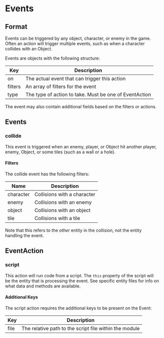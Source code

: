 # Events

## Format

Events can be triggered by any object, character, or enemy in the game. Often an action will trigger multiple events, such as when a character collides with an Object.

Events are objects with the following structure:

| Key | Description |
| -- | -- |
| on | The actual event that can trigger this action
| filters | An array of filters for the event |
| type | The type of action to take. Must be one of EventAction |

The event may also contain additional fields based on the filters or actions.

## Events

### collide

This event is triggered when an enemy, player, or Object hit another player, enemy, Object, or some tiles (such as a wall or a hole).

#### Filters

The collide event has the following filters:

| Name | Description |
| -- | -- |
| character | Collisions with a character |
| enemy | Collisions with an enemy |
| object | Collisions with an object |
| tile | Collisions with a tile |

Note that this refers to the _other_ entity in the collision, not the entity handling the event.

## EventAction

### script

This action will run code from a script. The `this` property of the script will be the entity that is processing the event. See specific entity files for info on what data and methods are available.

#### Additional Keys

The script action requires the additional keys to be present on the Event:

| Key | Description |
| -- | -- |
| file | The relative path to the script file within the module |